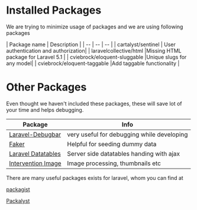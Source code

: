 # Installed Packages
We are trying to minimize usage of packages and we are using following packages

| Package name | Description |
| -- | -- | -- |
| cartalyst/sentinel | User authentication and authorization|
| laravelcollective/html |Missing HTML package for Laravel 5.1 |
| cviebrock/eloquent-sluggable |Unique slugs for any model|
| cviebrock/eloquent-taggable |Add taggable functionality  |


# Other Packages

Even thought we haven't included these packages, these will save lot of your time and helps debugging.

| Package | Info |
| -- | -- |
| [Laravel-Debugbar](https://github.com/barryvdh/laravel-debugbar) | very useful for debugging while developing |
|[Faker](https://github.com/fzaninotto/Faker) | Helpful for seeding dummy data |
| [Laravel Datatables](https://github.com/yajra/laravel-datatables) | Server side datatables handing with ajax |
| [Intervention Image](https://github.com/Intervention/image) | Image processing, thumbnails etc |

There are many useful packages exists for laravel, whom you can find at

[packagist](http://packagist.org)

[Packalyst](http://packalyst.com)


